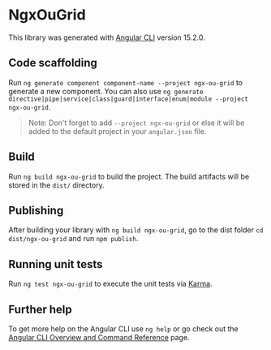 # NgxOuGrid

This library was generated with [Angular CLI](https://github.com/angular/angular-cli) version 15.2.0.

## Code scaffolding

Run `ng generate component component-name --project ngx-ou-grid` to generate a new component. You can also use `ng generate directive|pipe|service|class|guard|interface|enum|module --project ngx-ou-grid`.
> Note: Don't forget to add `--project ngx-ou-grid` or else it will be added to the default project in your `angular.json` file. 

## Build

Run `ng build ngx-ou-grid` to build the project. The build artifacts will be stored in the `dist/` directory.

## Publishing

After building your library with `ng build ngx-ou-grid`, go to the dist folder `cd dist/ngx-ou-grid` and run `npm publish`.

## Running unit tests

Run `ng test ngx-ou-grid` to execute the unit tests via [Karma](https://karma-runner.github.io).

## Further help

To get more help on the Angular CLI use `ng help` or go check out the [Angular CLI Overview and Command Reference](https://angular.io/cli) page.
